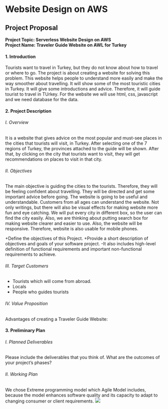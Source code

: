 # Website Design on AWS  
## Project Proposal
**<div>Project Topic: Serverless Website Design on AWS</div>**
**<div>Project Name: Traveler Guide Website on AWL for Turkey</div>**
#### 1. Introduction
Tourists want to travel in Turkey, but they do not know about how to travel or where to go. The project is about creating a website for solving this problem. This website helps people to understand more easily and make the way smoother about travelling. It will show some of the most touristic cities in Turkey. It will give some introductions and advice. Therefore, it will guide tourist to travel in TUrkey. For the website we will use html, css, javascript and we need database for the data.
#### 2. Project Description
###### I.	Overview
It is a website that gives advice on the most popular and must-see places in the cities that tourists will visit, in Turkey. After selecting one of the 7 regions of Turkey, the provinces attached to the guide will be shown. After that, by clicking on the city that tourists want to visit, they will get recommendations on places to visit in that city.
###### II.	Objectives

The main objective is guiding the cities to the tourists. Therefore, they will be feeling confident about travelling. They will be directed and get some important advice before going.
The website is going to be useful and understandable. Customers from all ages can understand the website. Not only writings, but there will also be visual effects for making website more fun and eye catching.
We will put every city in different box, so the user can find the city easily. Also, we are thinking about putting search box for making website clearer and easier to use. 
Also, the website will be responsive. Therefore, website is also usable for mobile phones.

+Define the objectives of this Project. 
+Provide a short description of objectives and goals of your software project. 
-It also includes high-level definition of functional requirements and important non-functional requirements to achieve. 

###### III.	Target Customers
- Tourists which will come from abroad.
- Locals 
- People who guides tourists 
###### IV.	Value Proposition
Advantages of creating a Traveler Guide Website:
#### 3.	Preliminary Plan
###### I.	Planned Deliverables
Please include the deliverables that you think of. What are the outcomes of your project’s phases?
###### II.	Working Plan
We chose Extreme programming model which Agile Model includes, because the model enhances software quality and its capacity to adapt to changing consumer or client requirements.
![](https://www.costanavarino.com/wp-content/uploads/2021/09/homepage-969.jpg)
